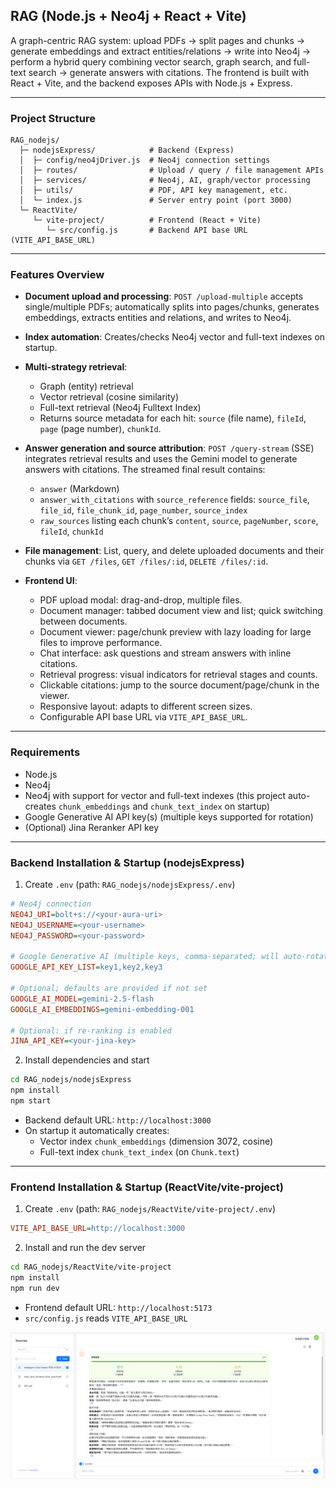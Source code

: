 ## RAG (Node.js + Neo4j + React + Vite)

A graph-centric RAG system: upload PDFs → split pages and chunks → generate embeddings and extract entities/relations → write into Neo4j → perform a hybrid query combining vector search, graph search, and full-text search → generate answers with citations. The frontend is built with React + Vite, and the backend exposes APIs with Node.js + Express.

---

### Project Structure

```text
RAG_nodejs/
  ├─ nodejsExpress/            # Backend (Express)
  │  ├─ config/neo4jDriver.js  # Neo4j connection settings
  │  ├─ routes/                # Upload / query / file management APIs
  │  ├─ services/              # Neo4j, AI, graph/vector processing
  │  ├─ utils/                 # PDF, API key management, etc.
  │  └─ index.js               # Server entry point (port 3000)
  └─ ReactVite/
     └─ vite-project/          # Frontend (React + Vite)
        └─ src/config.js       # Backend API base URL (VITE_API_BASE_URL)
```

---

### Features Overview

- **Document upload and processing**: `POST /upload-multiple` accepts single/multiple PDFs; automatically splits into pages/chunks, generates embeddings, extracts entities and relations, and writes to Neo4j.
- **Index automation**: Creates/checks Neo4j vector and full-text indexes on startup.
- **Multi-strategy retrieval**:
  - Graph (entity) retrieval
  - Vector retrieval (cosine similarity)
  - Full-text retrieval (Neo4j Fulltext Index)
  - Returns source metadata for each hit: `source` (file name), `fileId`, `page` (page number), `chunkId`.
- **Answer generation and source attribution**: `POST /query-stream` (SSE) integrates retrieval results and uses the Gemini model to generate answers with citations. The streamed final result contains:
  - `answer` (Markdown)
  - `answer_with_citations` with `source_reference` fields: `source_file`, `file_id`, `file_chunk_id`, `page_number`, `source_index`
  - `raw_sources` listing each chunk’s `content`, `source`, `pageNumber`, `score`, `fileId`, `chunkId`
- **File management**: List, query, and delete uploaded documents and their chunks via `GET /files`, `GET /files/:id`, `DELETE /files/:id`.

- **Frontend UI**:
  - PDF upload modal: drag-and-drop, multiple files.
  - Document manager: tabbed document view and list; quick switching between documents.
  - Document viewer: page/chunk preview with lazy loading for large files to improve performance.
  - Chat interface: ask questions and stream answers with inline citations.
  - Retrieval progress: visual indicators for retrieval stages and counts.
  - Clickable citations: jump to the source document/page/chunk in the viewer.
  - Responsive layout: adapts to different screen sizes.
  - Configurable API base URL via `VITE_API_BASE_URL`.

---

### Requirements

- Node.js 
- Neo4j 
- Neo4j with support for vector and full-text indexes (this project auto-creates `chunk_embeddings` and `chunk_text_index` on startup)
- Google Generative AI API key(s) (multiple keys supported for rotation)
- (Optional) Jina Reranker API key

---

### Backend Installation & Startup (nodejsExpress)

1) Create `.env` (path: `RAG_nodejs/nodejsExpress/.env`)

```ini
# Neo4j connection
NEO4J_URI=bolt+s://<your-aura-uri>
NEO4J_USERNAME=<your-username>
NEO4J_PASSWORD=<your-password>

# Google Generative AI (multiple keys, comma-separated; will auto-rotate)
GOOGLE_API_KEY_LIST=key1,key2,key3

# Optional; defaults are provided if not set
GOOGLE_AI_MODEL=gemini-2.5-flash
GOOGLE_AI_EMBEDDINGS=gemini-embedding-001

# Optional: if re-ranking is enabled
JINA_API_KEY=<your-jina-key>
```

2) Install dependencies and start

```bash
cd RAG_nodejs/nodejsExpress
npm install
npm start
```

- Backend default URL: `http://localhost:3000`
- On startup it automatically creates:
  - Vector index `chunk_embeddings` (dimension 3072, cosine)
  - Full-text index `chunk_text_index` (on `Chunk.text`)

---

### Frontend Installation & Startup (ReactVite/vite-project)

1) Create `.env` (path: `RAG_nodejs/ReactVite/vite-project/.env`)

```ini
VITE_API_BASE_URL=http://localhost:3000
```

2) Install and run the dev server

```bash
cd RAG_nodejs/ReactVite/vite-project
npm install
npm run dev
```

- Frontend default URL: `http://localhost:5173`
- `src/config.js` reads `VITE_API_BASE_URL`



![eg1](other/eg1.png)